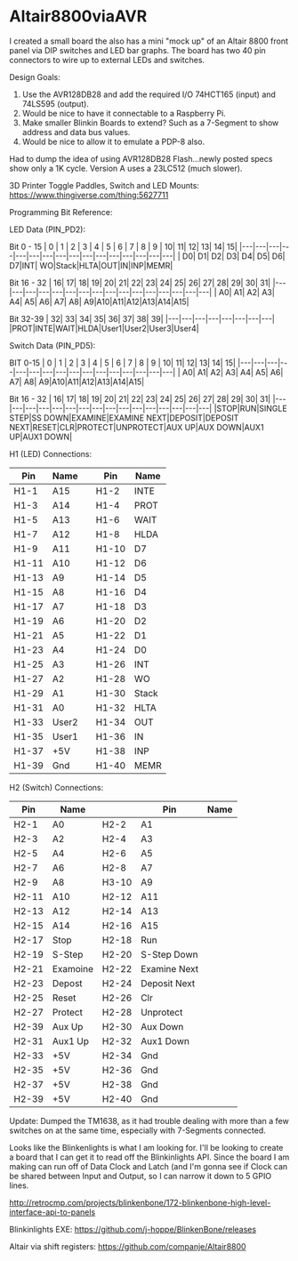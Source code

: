 # Altair8800viaAVR
I created a small board the also has a mini "mock up" of an Altair 8800 front panel via DIP switches and LED bar graphs.
The board has two 40 pin connectors to wire up to external LEDs and switches.

Design Goals:
1. Use the AVR128DB28 and add the required I/O 74HCT165 (input) and 74LS595 (output).
1. Would be nice to have it connectable to a Raspberry Pi.
1. Make smaller Blinkin Boards to extend? Such as a 7-Segment to show address and data bus values.
1. Would be nice to allow it to emulate a PDP-8 also.

Had to dump the idea of using AVR128DB28 Flash...newly posted specs show only a 1K cycle. Version A uses a 23LC512 (much slower).

3D Printer Toggle Paddles, Switch and LED Mounts:
https://www.thingiverse.com/thing:5627711

Programming Bit Reference:

LED Data (PIN_PD2):

Bit 0 - 15
| 0 | 1 | 2 | 3 | 4 | 5 | 6 | 7 | 8 | 9 | 10| 11| 12| 13| 14| 15| 
|---|---|---|---|---|---|---|---|---|---|---|---|---|---|---|---|
| D0| D1| D2| D3| D4| D5| D6| D7|INT| WO|Stack|HLTA|OUT|IN|INP|MEMR|

Bit 16 - 32
| 16| 17| 18| 19| 20| 21| 22| 23| 24| 25| 26| 27| 28| 29| 30| 31|
|---|---|---|---|---|---|---|---|---|---|---|---|---|---|---|---|
| A0| A1| A2| A3| A4| A5| A6| A7| A8| A9|A10|A11|A12|A13|A14|A15|

Bit 32-39
| 32| 33| 34| 35| 36| 37| 38| 39|
|---|---|---|---|---|---|---|---|
|PROT|INTE|WAIT|HLDA|User1|User2|User3|User4|

Switch Data (PIN_PD5):

BIT 0-15
| 0 | 1 | 2 | 3 | 4 | 5 | 6 | 7 | 8 | 9 | 10| 11| 12| 13| 14| 15| 
|---|---|---|---|---|---|---|---|---|---|---|---|---|---|---|---|
| A0| A1| A2| A3| A4| A5| A6| A7| A8| A9|A10|A11|A12|A13|A14|A15|

Bit 16 - 32
| 16| 17| 18| 19| 20| 21| 22| 23| 24| 25| 26| 27| 28| 29| 30| 31|
|---|---|---|---|---|---|---|---|---|---|---|---|---|---|---|---|
|STOP|RUN|SINGLE STEP|SS DOWN|EXAMINE|EXAMINE NEXT|DEPOSIT|DEPOSIT NEXT|RESET|CLR|PROTECT|UNPROTECT|AUX UP|AUX DOWN|AUX1 UP|AUX1 DOWN|


H1 (LED) Connections:

| Pin | Name |  | Pin | Name |
|-----|------|---|-----|------|
|H1-1 |A15| |H1-2 | INTE |
|H1-3 |A14| |H1-4 | PROT |
|H1-5 |A13| |H1-6 | WAIT |
|H1-7 |A12| |H1-8 | HLDA |
|H1-9 |A11| |H1-10 | D7 |
|H1-11 |A10| |H1-12 | D6 |
|H1-13 |A9| |H1-14 | D5 |
|H1-15 |A8| |H1-16 | D4 |
|H1-17 |A7| |H1-18 | D3 |
|H1-19 |A6| |H1-20 | D2 |
|H1-21 |A5| |H1-22 | D1 |
|H1-23 |A4| |H1-24 | D0 |
|H1-25 |A3| |H1-26 | INT |
|H1-27 |A2| |H1-28 | WO |
|H1-29 |A1| |H1-30 | Stack |
|H1-31 |A0| |H1-32 | HLTA |
|H1-33 |User2| |H1-34 | OUT |
|H1-35 |User1| |H1-36 | IN |
|H1-37 |+5V| |H1-38 | INP |
|H1-39 |Gnd| |H1-40 | MEMR |

H2 (Switch) Connections:

| Pin | Name |  | Pin | Name |
|-----|------|---|-----|------|
|H2-1 |A0|H2-2 |A1|
|H2-3 |A2|H2-4 |A3|
|H2-5 |A4|H2-6 |A5|
|H2-7 |A6|H2-8 |A7|
|H2-9 |A8|H3-10 |A9|
|H2-11 |A10|H2-12 |A11|
|H2-13 |A12|H2-14 |A13|
|H2-15 |A14|H2-16 |A15|
|H2-17 |Stop|H2-18 |Run|
|H2-19 |S-Step|H2-20 |S-Step Down|
|H2-21 |Examoine|H2-22 |Examine Next|
|H2-23 |Depost|H2-24 |Deposit Next|
|H2-25 |Reset|H2-26 |Clr|
|H2-27 |Protect|H2-28 |Unprotect|
|H2-39 |Aux Up|H2-30 |Aux Down|
|H2-31 |Aux1 Up|H2-32 |Aux1 Down|
|H2-33 |+5V|H2-34 |Gnd|
|H2-35 |+5V|H2-36 |Gnd|
|H2-37 |+5V|H2-38 |Gnd|
|H2-39 |+5V|H2-40 |Gnd|

Update: Dumped the TM1638, as it had trouble dealing with more than a few switches on at the same time, especially with 7-Segments
connected. 

Looks like the Blinkenlights is what I am looking for. I'll be looking to create a board that I can get it to read off the
Blinkinlights API. Since the board I am making can run off of Data Clock and Latch (and I'm gonna see if Clock can be shared between
Input and Output, so I can narrow it down to 5 GPIO lines.

http://retrocmp.com/projects/blinkenbone/172-blinkenbone-high-level-interface-api-to-panels

Blinkinlights EXE:
https://github.com/j-hoppe/BlinkenBone/releases

Altair via shift registers: 
https://github.com/companje/Altair8800


